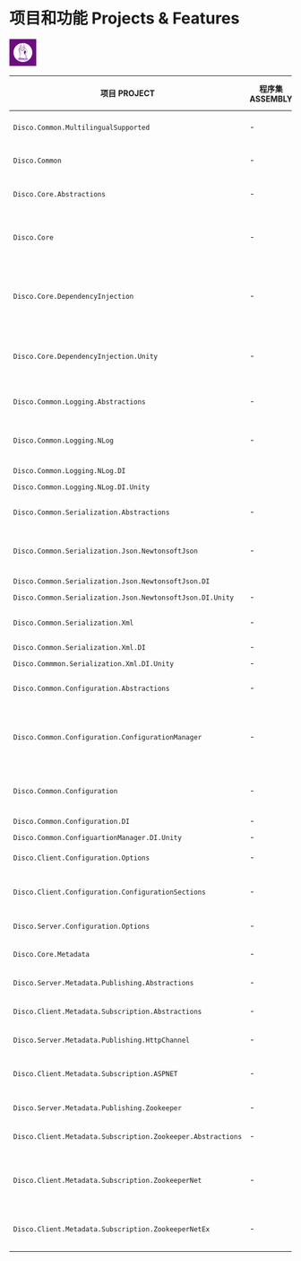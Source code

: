 # 项目和功能 Projects & Features

![Disco](../assets/Avatar/Disco-48.png)

| 项目 PROJECT                                                  | 程序集 ASSEMBLY | 命名空间 NAMESPACE                       | NuGet 包 NUPKG | 说明 NOTES                                                                                                                                                                                                                                                                                                              |
| ----------------------------------------------------------- | ------------ | ------------------------------------ | ------------- | --------------------------------------------------------------------------------------------------------------------------------------------------------------------------------------------------------------------------------------------------------------------------------------------------------------------- |
| `Disco.Common.MultilingualSupported`                        | -            | `Disco.Globalization.Resources`      | -             | 提供了国际化多语言支持所需的资源文件。<br />Resource files required for internationalized multilingual support are provided.                                                                                                                                                                                                             |
| `Disco.Common`                                              | -            | `Disco`                              | -             | 此类库提供了 `Disco` 所需的通用功能。<br />Such library provides the common functionality that `Disco` needs.                                                                                                                                                                                                                       |
| `Disco.Core.Abstractions`                                   | -            | `Disco`                              | -             | 此类库仅提供了 `IDiscoApp` 接口定义。<br />Only `IDiscoApp` interface definitions are provided.                                                                                                                                                                                                                                   |
| `Disco.Core`                                                | -            | `Disco.Core`                         | -             | 此类库仅提供了 `IDiscoApp` 的默认实现和扩展方法。<br />Only the default implementation and extension methods of 'IDiscoApp' are provided in this library.                                                                                                                                                                               |
| `Disco.Core.DependencyInjection`                            | -            | `Disco.DependencyInjection`          | -             | 此类库提供了基于 `Microsoft.Extensions.DependencyInjection` 的依赖注入扩展。<br />This library provides a dependency injection extension based on `Microsoft.Extensions.DependencyInjection`.                                                                                                                                         |
| `Disco.Core.DependencyInjection.Unity`                      | -            | `Disco.DependencyInjection`          | -             | 此类库提供了基于 `Unity` 的依赖注入扩展。<br />This library provides a dependency injection extension based on `Unity`. <br /> ⏳这个类库仅适用于 .NET Framework 4.5+ (*Only .NET Framework 4.5+*)                                                                                                                                             |
| `Disco.Common.Logging.Abstractions`                         | -            | `Disco.Runtime.Logging`              | -             | 此类库提供了：输出运行时诊断日志的抽象。<br />Such library provides abstractions for outputting runtime diagnostic logs.                                                                                                                                                                                                                  |
| `Disco.Common.Logging.NLog`                                 | -            | `Disco.Runtime.Logging`              | -             | 此类库提供了基于 [NLog](https://www.nuget.org/packages/NLog) 输出运行时日志的方法。<br/>This library provides methods for outputting runtime logs based on [NLog](https://www.nuget.org/packages/NLog).                                                                                                                                  |
| `Disco.Common.Logging.NLog.DI`                              |              | `Disco.DependencyInjection`          | -             | :heavy_check_mark:                                                                                                                                                                                                                                                                                                    |
| `Disco.Common.Logging.NLog.DI.Unity`                        |              | `Disco.DependencyInjection`          | -             | :heavy_check_mark:                                                                                                                                                                                                                                                                                                    |
| `Disco.Common.Serialization.Abstractions`                   | -            | `Disco.Runtime.Serializations`       | -             | 此类库提供了数据序列化服务的抽象。<br/>This library provides abstractions of data serialization services.                                                                                                                                                                                                                              |
| `Disco.Common.Serialization.Json.NewtonsoftJson`            | -            | `Disco.Runtime.Serializations`       | -             | 此类库提供了基于 [Newtonsoft.Json](https://www.nuget.org/packages/Newtonsoft.Json) 的 JSON 数据序列化服务。<br/>This library provides a serialization service based on [Newtonsoft.Json](https://www.nuget.org/packages/Newtonsoft.Json).                                                                                              |
| `Disco.Common.Serialization.Json.NewtonsoftJson.DI`         |              | `Disco.DependencyInjection`          | -             | :heavy_check_mark:                                                                                                                                                                                                                                                                                                    |
| `Disco.Common.Serialization.Json.NewtonsoftJson.DI.Unity`   | -            | `Disco.DependencyInjection`          | -             | :heavy_check_mark:                                                                                                                                                                                                                                                                                                    |
| `Disco.Common.Serialization.Xml`                            | -            | `Disco.Runtime.Serializations`       | -             | 此类库提供了 XML 数据序列化服务。<br/>This library provides a serialization service for XML.                                                                                                                                                                                                                                        |
| `Disco.Common.Serialization.Xml.DI`                         | -            | `Disco.DependencyInjection`          | -             | :heavy_check_mark:                                                                                                                                                                                                                                                                                                    |
| `Disco.Commmon.Serialization.Xml.DI.Unity`                  | -            | `Disco.DependencyInjection`          | -             | :heavy_check_mark:                                                                                                                                                                                                                                                                                                    |
| `Disco.Common.Configuration.Abstractions`                   | -            | `Disco.Configuration`                | -             | 此类库提供了 `Disco` 相关的配置服务抽象。<br/>This library provides the `Disco` configuration service abstractions.                                                                                                                                                                                                                   |
| `Disco.Common.Configuration.ConfigurationManager`           | -            | `Disco.Configuration`                | -             | 此类库提供了基于 `System.Configuration.ConfigurationManager`的经典模式访问配置信息的方法。<br/>This library provides a way to access configurations based on the classic mode of `System.Configuration.ConfigurationManager`.                                                                                                                |
| `Disco.Common.Configuration`                                | -            | `Disco.Configuration`                | -             | 此类库提供了适用于 `.NET` 平台的访问配置的服务实现。<br/>This library provides configuration service for the `.NET` platform.                                                                                                                                                                                                               |
| `Disco.Common.Configuration.DI`                             | -            | `Disco.DependencyInjection`          | -             | :heavy_check_mark:                                                                                                                                                                                                                                                                                                    |
| `Disco.Common.ConfiguartionManager.DI.Unity`                | -            | `Disco.DependencyInjection`          |               | :heavy_check_mark:                                                                                                                                                                                                                                                                                                    |
| `Disco.Client.Configuration.Options`                        | -            | `Disco.Client.Configuration.Options` | -             | `Disco`客户端配置选项定义。<br/>`Disco` client configuration option definitions.                                                                                                                                                                                                                                                |
| `Disco.Client.Configuration.ConfigurationSections`          | -            | `Disco.Client.Configuration`         | -             | 提供了适用于 `.NET Framework` 经典模式配置选项定义。<br/>Definitions of configuration options for the `.NET Framework` classic mode are provided.                                                                                                                                                                                      |
| `Disco.Server.Configuration.Options`                        | -            | `Disco.Server.Configuration.Options` | -             | `Disco` 服务器配置选项定义。<br/>`Disco` server configuration options definition.                                                                                                                                                                                                                                               |
| `Disco.Core.Metadata`                                       | -            | `Disco.Metadata`                     | -             | 此类库提供了配置元数据相关定义。<br/>This library provides definitions for configuration metadata.                                                                                                                                                                                                                                    |
| `Disco.Server.Metadata.Publishing.Abstractions`             | -            | `Disco.Server.Publishing`            | -             | 服务器元数据推送抽象。<br/>Server-side metadata pushing abstractions.                                                                                                                                                                                                                                                            |
| `Disco.Client.Metadata.Subscription.Abstractions`           | -            | `Disco.Client.Subscription`          | -             | 客户端元数据订阅抽象。<br/>Client-side metadata subscription abstractions.                                                                                                                                                                                                                                                       |
| `Disco.Server.Metadata.Publishing.HttpChannel`              | -            | `Disco.Server.Publishing`            | -             | 经由 HTTP 通道进行元数据推送。<br/>Metadata is pushed via **HTTP**.                                                                                                                                                                                                                                                               |
| `Disco.Client.Metadata.Subscription.ASPNET`                 | -            | `Disco.Client.Subscription`          | -             | 适用于传统的 <mark>ASP.NET</mark> 的 `HttpHandler` 方式元数据订阅。<br/>Metadata subscription in the `HttpHandler` mode for traditional <mark>ASP.NET</mark>.                                                                                                                                                                        |
| `Disco.Server.Metadata.Publishing.Zookeeper`                | -            | `Disco.Server.Publishing`            | -             | 经由 [Apache Zookeeper](http://zookeeper.apache.org/) 推送元数据。<br/>Metadata is pushed via [Apache Zookeeper](http://zookeeper.apache.org/).                                                                                                                                                                               |
| `Disco.Client.Metadata.Subscription.Zookeeper.Abstractions` | -            | `Disco.Client.Subscription`          | -             | 经由 [Apache Zookeeper](http://zookeeper.apache.org/) 订阅元数据抽象。<br/>Subscribe to metadata abstractions via [Apache Zookeeper](http://zookeeper.apache.org/).                                                                                                                                                             |
| `Disco.Client.Metadata.Subscription.ZookeeperNet`           | -            | `Disco.Client.Subscription`          | -             | 基于 [Zookeeper.Net](https://www.nuget.org/packages/ZooKeeper.Net) 的适用于 .NET Framework 4.0 的 [Zookeeper](http://zookeeper.apache.org/) 元数据订阅。<br/>[Zookeeper](http://zookeeper.apache.org/) metadata subscription for .NET Framework 4.0 developed using [Zookeeper.Net](https://www.nuget.org/packages/ZooKeeper.Net). |
| `Disco.Client.Metadata.Subscription.ZookeeperNetEx`         | -            | Disco.Client.Subscription`           | -             | 基于 [ZookeeperNetEx](https://www.nuget.org/packages/ZooKeeperNetEx) 的 [Zookeeper](http://zookeeper.apache.org/) 元数据订阅。<br/>[Zookeeper](http://zookeeper.apache.org/) metadata subscription developed using [ZookeeperNetEx](https://www.nuget.org/packages/ZooKeeperNetEx).                                            |
